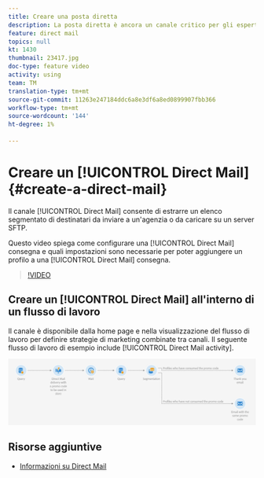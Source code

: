 ```yaml
---
title: Creare una posta diretta
description: La posta diretta è ancora un canale critico per gli esperti di marketing di tutto il mondo e ora possono orchestrare queste interazioni offline insieme a quelle online. Lo stesso motore di comunicazione digitale, come e-mail e dispositivi mobili, ora può personalizzare anche gli invii diretti.
feature: direct mail
topics: null
kt: 1430
thumbnail: 23417.jpg
doc-type: feature video
activity: using
team: TM
translation-type: tm+mt
source-git-commit: 11263e247184ddc6a8e3df6a8ed0899907fbb366
workflow-type: tm+mt
source-wordcount: '144'
ht-degree: 1%

---
```



# Creare un [!UICONTROL Direct Mail] {#create-a-direct-mail}

Il canale [!UICONTROL Direct Mail] consente di estrarre un elenco segmentato di destinatari da inviare a un&#39;agenzia o da caricare su un server SFTP.

Questo video spiega come configurare una [!UICONTROL Direct Mail] consegna e quali impostazioni sono necessarie per poter aggiungere un profilo a una [!UICONTROL Direct Mail] consegna.

>[!VIDEO](https://video.tv.adobe.com/v/23417?quality=12)

## Creare un [!UICONTROL Direct Mail] all&#39;interno di un flusso di lavoro

Il canale è disponibile dalla home page e nella visualizzazione del flusso di lavoro per definire strategie di marketing combinate tra canali. Il seguente flusso di lavoro di esempio include [!UICONTROL Direct Mail activity].

![Immagine flusso di lavoro](/help/assets/direct_mail_examplewf.png)

## Risorse aggiuntive

* [Informazioni su Direct Mail](https://docs.adobe.com/content/help/en/campaign-standard/using/communication-channels/direct-mail/about-direct-mail.html)
